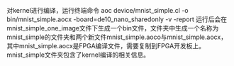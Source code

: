 对kernel进行编译，运行终端命令 aoc device/mnist_simple.cl -o bin/mnist_simple.aocx -board=de10_nano_sharedonly -v -report
运行后会在mnist_simple_one_image文件下生成一个bin文件，文件夹中生成一个名称为mnist_simple的文件夹和两个新文件mnist_simple.aoco与mnist_simple.aocx，其中mnist_simple.aocx是FPGA编译文件，需要复制到FPGA开发板上。mnist_simple文件夹包含了kernel编译的相关信息。